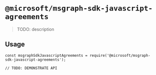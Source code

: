 # `@microsoft/msgraph-sdk-javascript-agreements`

> TODO: description

## Usage

```
const msgraphSdkJavascriptAgreements = require('@microsoft/msgraph-sdk-javascript-agreements');

// TODO: DEMONSTRATE API
```
